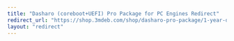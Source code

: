 ```yaml
---
title: "Dasharo (coreboot+UEFI) Pro Package for PC Engines Redirect"
redirect_url: "https://shop.3mdeb.com/shop/dasharo-pro-package/1-year-dasharo-entry-subscription-for-network-appliance/"
layout: "redirect"
---
```

